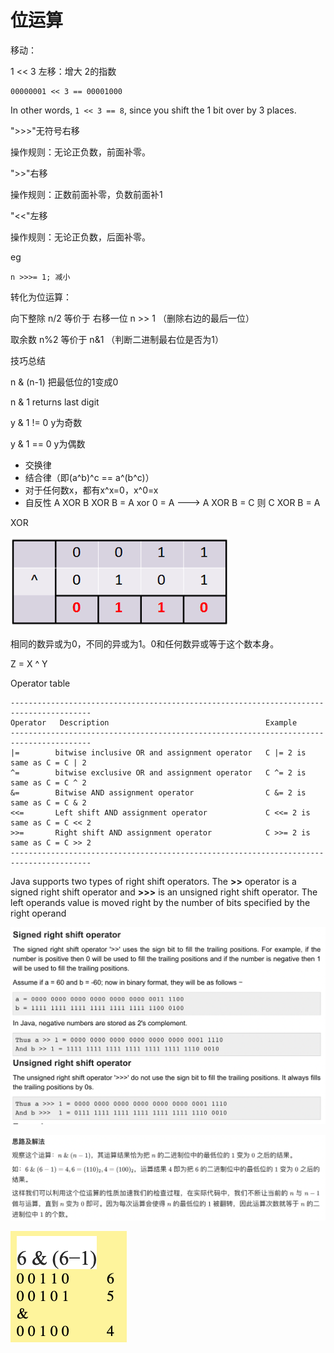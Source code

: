 # 位运算

移动：

1 << 3  左移：增大  2的指数

```
00000001 << 3 == 00001000
```

In other words, `1 << 3 == 8`, since you shift the 1 bit over by 3 places.



">>>"无符号右移

操作规则：无论正负数，前面补零。

">>"右移

操作规则：正数前面补零，负数前面补1

"<<"左移

操作规则：无论正负数，后面补零。



eg

```
n >>>= 1; 减小
```



转化为位运算： 

向下整除 n/2 等价于 右移一位 n >> 1  （删除右边的最后一位）

取余数 n%2 等价于  n&1  （判断二进制最右位是否为1）



技巧总结

n & (n-1) 把最低位的1变成0

n & 1 returns last digit

y & 1 != 0   y为奇数

y & 1 == 0  y为偶数



* 交换律
* 结合律（即(a^b)^c == a^(b^c)）
* 对于任何数x，都有x^x=0，x^0=x
* 自反性 A XOR B XOR B = A xor 0 = A ---> A XOR B = C 则 C XOR B = A



XOR

![](<../../.gitbook/assets/image (35).png>)

相同的数异或为0，不同的异或为1。0和任何数异或等于这个数本身。

Z = X ^ Y



Operator table



```
----------------------------------------------------------------------------------------
Operator   Description                                   Example
----------------------------------------------------------------------------------------
|=        bitwise inclusive OR and assignment operator   C |= 2 is same as C = C | 2
^=        bitwise exclusive OR and assignment operator   C ^= 2 is same as C = C ^ 2
&=        Bitwise AND assignment operator                C &= 2 is same as C = C & 2
<<=       Left shift AND assignment operator             C <<= 2 is same as C = C << 2
>>=       Right shift AND assignment operator            C >>= 2 is same as C = C >> 2  
----------------------------------------------------------------------------------------
```

Java supports two types of right shift operators. The **>>** operator is a signed right shift operator and **>>>** is an unsigned right shift operator. The left operands value is moved right by the number of bits specified by the right operand

![](<../../.gitbook/assets/image (19).png>)





![](<../../.gitbook/assets/image (17).png>)

![](<../../.gitbook/assets/image (18).png>)
